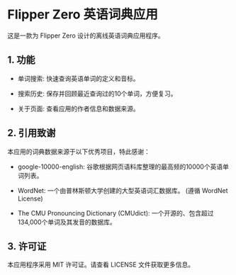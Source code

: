 # Flipper Zero 英语词典应用
这是一款为 Flipper Zero 设计的离线英语词典应用程序。

## 1. 功能
 - 单词搜索: 快速查询英语单词的定义和音标。

 - 搜索历史: 保存并回顾最近查询过的10个单词，方便复习。

 - 关于页面: 查看应用的作者信息和数据来源。

## 2. 引用致谢
本应用的词典数据来源于以下优秀项目，特此感谢：

 - google-10000-english: 谷歌根据网页语料库整理的最高频的10000个英语单词列表。

 - WordNet: 一个由普林斯顿大学创建的大型英语词汇数据库。 (遵循 WordNet License)

 - The CMU Pronouncing Dictionary (CMUdict): 一个开源的、包含超过134,000个单词及其发音的数据库。

## 3. 许可证
本应用程序采用 MIT 许可证。请查看 LICENSE 文件获取更多信息。